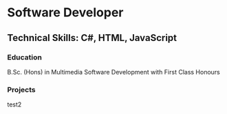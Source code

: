 # Software Developer
## Technical Skills: C#, HTML, JavaScript

### Education
B.Sc. (Hons) in Multimedia Software Development with First Class Honours

### Projects
test2

